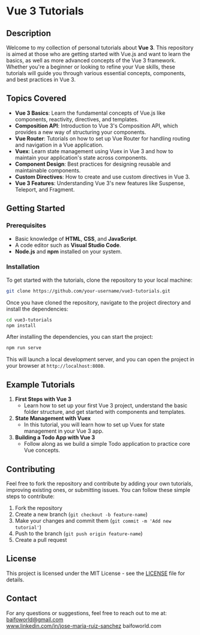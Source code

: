 # Vue 3 Tutorials

## Description

Welcome to my collection of personal tutorials about **Vue 3**. This repository is aimed at those who are getting started with Vue.js and want to learn the basics, as well as more advanced concepts of the Vue 3 framework. Whether you're a beginner or looking to refine your Vue skills, these tutorials will guide you through various essential concepts, components, and best practices in Vue 3.

## Topics Covered
- **Vue 3 Basics**: Learn the fundamental concepts of Vue.js like components, reactivity, directives, and templates.
- **Composition API**: Introduction to Vue 3's Composition API, which provides a new way of structuring your components.
- **Vue Router**: Tutorials on how to set up Vue Router for handling routing and navigation in a Vue application.
- **Vuex**: Learn state management using Vuex in Vue 3 and how to maintain your application's state across components.
- **Component Design**: Best practices for designing reusable and maintainable components.
- **Custom Directives**: How to create and use custom directives in Vue 3.
- **Vue 3 Features**: Understanding Vue 3's new features like Suspense, Teleport, and Fragment.

## Getting Started

### Prerequisites
- Basic knowledge of **HTML**, **CSS**, and **JavaScript**.
- A code editor such as **Visual Studio Code**.
- **Node.js** and **npm** installed on your system.

### Installation
To get started with the tutorials, clone the repository to your local machine:

```bash
git clone https://github.com/your-username/vue3-tutorials.git
```

Once you have cloned the repository, navigate to the project directory and install the dependencies:

```bash
cd vue3-tutorials
npm install
```

After installing the dependencies, you can start the project:

```bash
npm run serve
```

This will launch a local development server, and you can open the project in your browser at `http://localhost:8080`.

## Example Tutorials
1. **First Steps with Vue 3**  
   - Learn how to set up your first Vue 3 project, understand the basic folder structure, and get started with components and templates.
2. **State Management with Vuex**  
   - In this tutorial, you will learn how to set up Vuex for state management in your Vue 3 app.
3. **Building a Todo App with Vue 3**  
   - Follow along as we build a simple Todo application to practice core Vue concepts.

## Contributing

Feel free to fork the repository and contribute by adding your own tutorials, improving existing ones, or submitting issues. You can follow these simple steps to contribute:

1. Fork the repository
2. Create a new branch (`git checkout -b feature-name`)
3. Make your changes and commit them (`git commit -m 'Add new tutorial'`)
4. Push to the branch (`git push origin feature-name`)
5. Create a pull request

## License

This project is licensed under the MIT License - see the [LICENSE](LICENSE) file for details.

## Contact

For any questions or suggestions, feel free to reach out to me at:  
baifoworld@gmail.com  
www.linkedin.com/in/jose-maria-ruiz-sanchez
baifoworld.com

